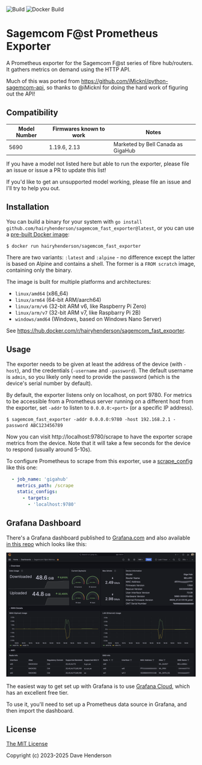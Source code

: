 ![Build](https://github.com/hairyhenderson/sagemcom_fast_exporter/workflows/Build/badge.svg)
![Docker Build](https://github.com/hairyhenderson/sagemcom_fast_exporter/workflows/Docker%20Build/badge.svg)

# Sagemcom F@st Prometheus Exporter

A Prometheus exporter for the Sagemcom F@st series of fibre hub/routers. It gathers metrics on demand using the HTTP API.

Much of this was ported from https://github.com/iMicknl/python-sagemcom-api, so thanks to @iMicknl for doing the hard work of figuring out the API!

## Compatibility

| Model Number | Firmwares known to work | Notes                              |
|--------------|-------------------------|------------------------------------|
| 5690         | 1.19.6, 2.13            | Marketed by Bell Canada as GigaHub |

If you have a model not listed here but able to run the exporter, please file an issue or issue a PR to update this list!

If you'd like to get an unsupported model working, please file an issue and I'll try to help you out.

## Installation

You can build a binary for your system with `go install github.com/hairyhenderson/sagemcom_fast_exporter@latest`, or you can use a [pre-built Docker image](https://hub.docker.com/r/hairyhenderson/sagemcom_fast_exporter):

```console
$ docker run hairyhenderson/sagemcom_fast_exporter
```

There are two variants: `:latest` and `:alpine` - no difference except the latter is based on Alpine and contains a shell. The former is a `FROM scratch` image, containing only the binary.

The image is built for multiple platforms and architectures:

- `linux/amd64` (x86_64)
- `linux/arm64` (64-bit ARM/aarch64)
- `linux/arm/v6` (32-bit ARM v6, like Raspberry Pi Zero)
- `linux/arm/v7` (32-bit ARM v7, like Raspbarry Pi 2B)
- `windows/amd64` (Windows, based on Windows Nano Server)

See https://hub.docker.com/r/hairyhenderson/sagemcom_fast_exporter.

## Usage

The exporter needs to be given at least the address of the device (with `-host`), and the credentials (`-username` and `-password`). The default username is `admin`, so you likely only need to provide the password (which is the device's serial number by default).

By default, the exporter listens only on localhost, on port 9780. For metrics to be accessible from a Prometheus server running on a different host from the exporter, set `-addr` to listen to `0.0.0.0:<port>` (or a specific IP address).

```console
$ sagemcom_fast_exporter -addr 0.0.0.0:9780 -host 192.168.2.1 -password ABC123456789
```

Now you can visit http://localhost:9780/scrape to have the exporter scrape metrics from the device. Note that it will take a few seconds for the device to respond (usually around 5-10s).

To configure Prometheus to scrape from this exporter, use a [scrape_config](https://prometheus.io/docs/prometheus/latest/configuration/configuration/#scrape_config) like this one:

```yaml
  - job_name: 'gigahub'
    metrics_path: /scrape
    static_configs:
      - targets:
        - 'localhost:9780'
```

## Grafana Dashboard

There's a Grafana dashboard published to [Grafana.com](https://grafana.com/grafana/dashboards/20374) and also available [in this repo](./dashboard.json) which looks like this:

![Grafana dashboard](./dashboard.png)

The easiest way to get set up with Grafana is to use [Grafana Cloud](https://grafana.com/products/cloud/), which has an excellent free tier.

To use it, you'll need to set up a Prometheus data source in Grafana, and then import the dashboard.

## License

[The MIT License](http://opensource.org/licenses/MIT)

Copyright (c) 2023-2025 Dave Henderson
